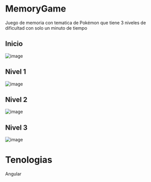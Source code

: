 # MemoryGame

Juego de memoria con tematica de Pokémon que tiene 3 niveles de dificultad con solo un minuto de tiempo

## Inicio
![image](https://user-images.githubusercontent.com/51099442/175393162-f65a89e6-97ec-484c-be3c-ef3c5eeaf0f0.png) 
## Nivel 1 
![image](https://user-images.githubusercontent.com/51099442/175393274-c07fa176-1e9f-490c-a669-5143772632cd.png)
## Nivel 2
![image](https://user-images.githubusercontent.com/51099442/175393578-fd2f57a3-bf60-4629-a8d1-7a092b7750ff.png)
## Nivel 3
![image](https://user-images.githubusercontent.com/51099442/175393662-933dc264-1310-4d98-91c2-222a86871720.png)

# Tenologias
Angular
